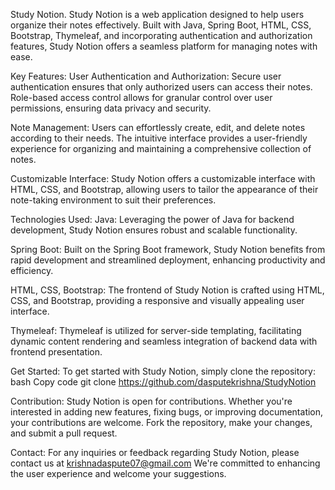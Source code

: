 Study Notion.
Study Notion is a web application designed to help users organize their notes effectively. 
Built with Java, Spring Boot, HTML, CSS, Bootstrap, Thymeleaf, and incorporating authentication and authorization features,
Study Notion offers a seamless platform for managing notes with ease.

Key Features:
User Authentication and Authorization: Secure user authentication ensures that only authorized users can access their notes.
Role-based access control allows for granular control over user permissions, ensuring data privacy and security.

Note Management: Users can effortlessly create, edit, and delete notes according to their needs. 
The intuitive interface provides a user-friendly experience for organizing and maintaining a comprehensive collection of notes.

Customizable Interface: Study Notion offers a customizable interface with HTML, CSS, and Bootstrap, allowing users to tailor
the appearance of their note-taking environment to suit their preferences.

Technologies Used:
Java: Leveraging the power of Java for backend development, Study Notion ensures robust and scalable functionality.

Spring Boot: Built on the Spring Boot framework, Study Notion benefits from rapid development and streamlined deployment, enhancing productivity and efficiency.

HTML, CSS, Bootstrap: The frontend of Study Notion is crafted using HTML, CSS, and Bootstrap, providing a responsive and visually appealing user interface.

Thymeleaf: Thymeleaf is utilized for server-side templating, facilitating dynamic content rendering and seamless integration of backend data with frontend presentation.

Get Started:
To get started with Study Notion, simply clone the repository: bash Copy code git clone https://github.com/dasputekrishna/StudyNotion


Contribution:
Study Notion is open for contributions. Whether you're interested in adding new features, fixing bugs, or improving documentation, your contributions are welcome.
Fork the repository, make your changes, and submit a pull request.

Contact:
For any inquiries or feedback regarding Study Notion, please contact us at krishnadaspute07@gmail.com 
We're committed to enhancing the user experience and welcome your suggestions.




